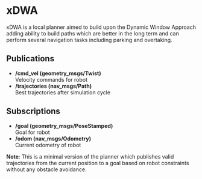 # xDWA
xDWA is a local planner aimed to build upon the Dynamic Window Approach adding ability to build paths which are better in the long term and can perform several navigation tasks including parking and overtaking.

## Publications
- **/cmd_vel (geometry_msgs/Twist)**  
      Velocity commands for robot
- **/trajectories (nav_msgs/Path)**  
      Best trajectories after simulation cycle

## Subscriptions
- **/goal (geometry_msgs/PoseStamped)**  
      Goal for robot
- **/odom (nav_msgs/Odometry)**  
      Current odometry of robot

**Note**: This is a minimal version of the planner which publishes valid trajectories from the current position to a goal based on robot constraints without any obstacle avoidance.